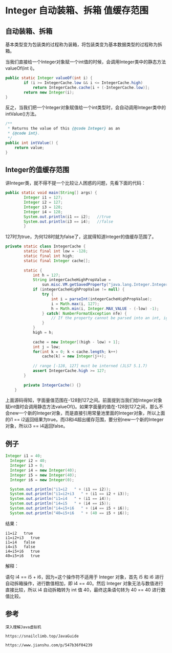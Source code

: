 # Integer 自动装箱、拆箱 值缓存范围

## 自动装箱、拆箱

基本类型变为包装类的过程称为装箱，将包装类变为基本数据类型的过程称为拆箱。

当我们直接给一个Integer对象赋一个int值的时候，会调用Integer类中的静态方法valueOf(int i)。

```java
public static Integer valueOf(int i) {
        if (i >= IntegerCache.low && i <= IntegerCache.high)
            return IntegerCache.cache[i + (-IntegerCache.low)];
        return new Integer(i);
}
```

反之，当我们把一个Integer对象赋值给一个int类型时，会自动调用Integer类中的intValue()方法。

```java
/**
 * Returns the value of this {@code Integer} as an
 * {@code int}.
 */
public int intValue() {
    return value;
}
```

## Integer的值缓存范围

讲Integer类，就不得不提一个比较让人困惑的问题，先看下面的代码：

```java
public static void main(String[] args) {
		Integer i1 = 127;
		Integer i2 = 127;
		Integer i3 = 128;
		Integer i4 = 128;
		System.out.println(i1 == i2); 	//true
		System.out.println(i3 == i4); 	//false
        }
```

127时为true，为何128时就为false了，这就得知道Integer的值缓存范围了。

```java
private static class IntegerCache {
        static final int low = -128;
        static final int high;
        static final Integer cache[];
 
        static {
            int h = 127;
            String integerCacheHighPropValue =
                sun.misc.VM.getSavedProperty("java.lang.Integer.IntegerCache.high");
            if (integerCacheHighPropValue != null) {
                try {
                    int i = parseInt(integerCacheHighPropValue);
                    i = Math.max(i, 127);                   
                    h = Math.min(i, Integer.MAX_VALUE - (-low) -1);
                } catch( NumberFormatException nfe) {
                    // If the property cannot be parsed into an int, ignore it.
                }
            }
            high = h;
 
            cache = new Integer[(high - low) + 1];
            int j = low;
            for(int k = 0; k < cache.length; k++)
                cache[k] = new Integer(j++);
 
            // range [-128, 127] must be interned (JLS7 5.1.7)
            assert IntegerCache.high >= 127;
        }
 
        private IntegerCache() {}
    }
```

上面源码得知，字面量值范围在-128到127之间。前面提到当我们给Integer对象赋int值时会调用静态方法valueOf()。如果字面量的值在-128到127之间，那么不会new一个新的Integer对象，而是直接引用常量池里面的Integer对象，所以上面的i1 == i2返回结果为true。而i3和i4超出缓存范围，要分别new一个新的Integer对象，所以i3 == i4返回false。

## 例子

```java
Integer i1 = 40;
  Integer i2 = 40;
  Integer i3 = 0;
  Integer i4 = new Integer(40);
  Integer i5 = new Integer(40);
  Integer i6 = new Integer(0);

  System.out.println("i1=i2   " + (i1 == i2));
  System.out.println("i1=i2+i3   " + (i1 == i2 + i3));
  System.out.println("i1=i4   " + (i1 == i4));
  System.out.println("i4=i5   " + (i4 == i5));
  System.out.println("i4=i5+i6   " + (i4 == i5 + i6));   
  System.out.println("40=i5+i6   " + (40 == i5 + i6));     
```

结果：

```
i1=i2   true
i1=i2+i3   true
i1=i4   false
i4=i5   false
i4=i5+i6   true
40=i5+i6   true
```

解释：

语句 i4 == i5 + i6，因为+这个操作符不适用于 Integer 对象，首先 i5 和 i6 进行自动拆箱操作，进行数值相加，即 i4 == 40。然后 Integer 对象无法与数值进行直接比较，所以 i4 自动拆箱转为 int 值 40，最终这条语句转为 40 == 40 进行数值比较。

## 参考

`深入理解Java虚拟机`

`https://snailclimb.top/JavaGuide`

`https://www.jianshu.com/p/547b36f04239`

